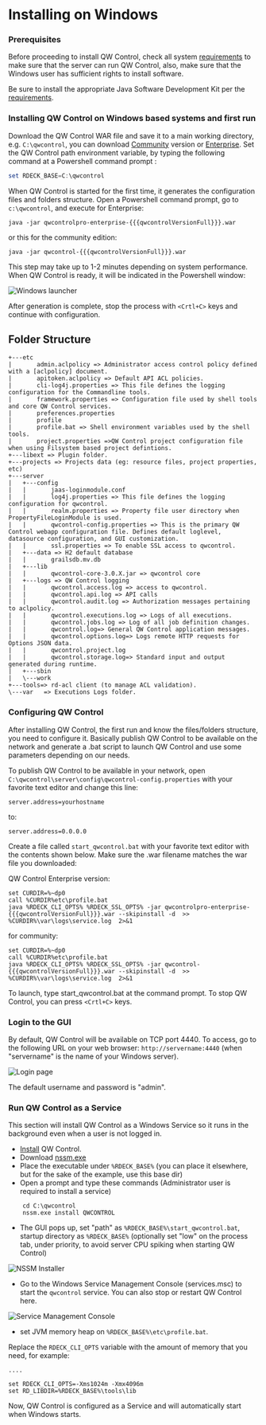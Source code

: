 # Installing on Windows

### Prerequisites

Before proceeding to install QW Control, check all system [requirements](https://docs.qwcontrol.com/docs/administration/install/system-requirements.html) to make sure that the server can run QW Control, also, make sure that the Windows user has sufficient rights to install software.

Be sure to install the appropriate Java Software Development Kit per the [requirements](https://docs.qwcontrol.com/docs/administration/install/system-requirements.html).

### Installing QW Control on Windows based systems and first run

Download the QW Control WAR file and save it to a main working directory, e.g. `C:\qwcontrol`, you can download [Community](https://www.qwcontrol.com/open-source/download) version or [Enterprise](https://download.qwcontrol.com/). Set the QW Control path environment variable, by typing the following command at a Powershell command prompt :

```powershell
set RDECK_BASE=C:\qwcontrol
```

When QW Control is started for the first time, it generates the configuration files and folders structure. Open a Powershell command prompt, go to `c:\qwcontrol`, and execute
for Enterprise:

```
java -jar qwcontrolpro-enterprise-{{{qwcontrolVersionFull}}}.war
```

or this for the community edition:

```
java -jar qwcontrol-{{{qwcontrolVersionFull}}}.war
```

This step may take up to 1-2 minutes depending on system performance. When QW Control is ready, it will be indicated in the Powershell window:

![Windows launcher](~@assets/img/windows-launcher.png)

After generation is complete, stop the process with `<Crtl+C>` keys and continue with configuration.

## Folder Structure

```
+---etc
|       admin.aclpolicy => Administrator access control policy defined with a [aclpolicy] document.
|       apitoken.aclpolicy => Default API ACL policies.
|       cli-log4j.properties => This file defines the logging configuration for the Commandline tools.
|       framework.properties => Configuration file used by shell tools and core QW Control services.
|       preferences.properties
|       profile
|       profile.bat => Shell environment variables used by the shell tools.
|       project.properties =>QW Control project configuration file when using Filsystem based project defintions.
+---libext => Plugin folder.
+---projects => Projects data (eg: resource files, project properties, etc)
+---server
|   +---config
|   |       jaas-loginmodule.conf
|   |       log4j.properties => This file defines the logging configuration for qwcontrol.
|   |       realm.properties => Property file user directory when PropertyFileLoginModule is used.
|   |       qwcontrol-config.properties => This is the primary QW Control webapp configuration file. Defines default loglevel, datasource configuration, and GUI customization.
|   |       ssl.properties => To enable SSL access to qwcontrol.
|   +---data => H2 default database
|   |       grailsdb.mv.db
|   +---lib
|   |       qwcontrol-core-3.0.X.jar => qwcontrol core
|   +---logs => QW Control logging
|   |       qwcontrol.access.log => access to qwcontrol.
|   |       qwcontrol.api.log => API calls
|   |       qwcontrol.audit.log => Authorization messages pertaining to aclpolicy.
|   |       qwcontrol.executions.log => Logs of all executions.
|   |       qwcontrol.jobs.log => Log of all job definition changes.
|   |       qwcontrol.log=> General QW Control application messages.
|   |       qwcontrol.options.log=> Logs remote HTTP requests for Options JSON data.
|   |       qwcontrol.project.log
|   |       qwcontrol.storage.log=> Standard input and output generated during runtime.
|   +---sbin
|   \---work
+---tools=> rd-acl client (to manage ACL validation).
\---var   => Executions Logs folder.
```

### Configuring QW Control

After installing QW Control, the first run and know the files/folders structure, you need to configure it. Basically publish QW Control to be available on the network and generate a .bat script to launch QW Control and use some parameters depending on our needs.

To publish QW Control to be available in your network, open `C:\qwcontrol\server\config\qwcontrol-config.properties` with your favorite text editor and change this line:

```properties
server.address=yourhostname
```

to:

```properties
server.address=0.0.0.0
```

Create a file called `start_qwcontrol.bat` with your favorite text editor with the contents shown below. Make sure the .war filename matches the war file you downloaded:

QW Control Enterprise version:

```batch
set CURDIR=%~dp0
call %CURDIR%etc\profile.bat
java %RDECK_CLI_OPTS% %RDECK_SSL_OPTS% -jar qwcontrolpro-enterprise-{{{qwcontrolVersionFull}}}.war --skipinstall -d  >> %CURDIR%\var\logs\service.log  2>&1
```

for community:

```batch
set CURDIR=%~dp0
call %CURDIR%etc\profile.bat
java %RDECK_CLI_OPTS% %RDECK_SSL_OPTS% -jar qwcontrol-{{{qwcontrolVersionFull}}}.war --skipinstall -d  >> %CURDIR%\var\logs\service.log  2>&1
```



To launch, type start_qwcontrol.bat at the command prompt. To stop QW Control, you can press `<Crtl+C>` keys.

### Login to the GUI

By default, QW Control will be available on TCP port 4440. To access, go to the following URL on your web browser: `http://servername:4440` (when "servername" is the name of your Windows server).

![Login page](~@assets/img/login-page.png)

The default username and password is "admin".

### Run QW Control as a Service

This section will install QW Control as a Windows Service so it runs in the background even when a user is not logged in.

- [Install](#installing-qwcontrol-on-windows-systems-and-first-run) QW Control.
- Download [nssm.exe](http://nssm.cc/)
- Place the executable under `%RDECK_BASE%` (you can place it elsewhere, but for the sake of the example, use this base dir)
- Open a prompt and type these commands (Administrator user is required to install a service)

```batch
    cd C:\qwcontrol
    nssm.exe install QWCONTROL
```

- The GUI pops up, set "path" as `%RDECK_BASE%\start_qwcontrol.bat`, startup directory as `%RDECK_BASE%` (optionally set "low" on the process tab, under priority, to avoid server CPU spiking when starting QW Control)

![NSSM Installer](~@assets/img/nssm-installer.png)

- Go to the Windows Service Management Console (services.msc) to start the `qwcontrol` service. You can also stop or restart QW Control here.

![Service Management Console](~@assets/img/service-management-console.png)

- set JVM memory heap on `%RDECK_BASE%\etc\profile.bat`.

Replace the `RDECK_CLI_OPTS` variable with the amount of memory that you need, for example:

```batch
....

set RDECK_CLI_OPTS=-Xms1024m -Xmx4096m
set RD_LIBDIR=%RDECK_BASE%\tools\lib
```

Now, QW Control is configured as a Service and will automatically start when Windows starts.

